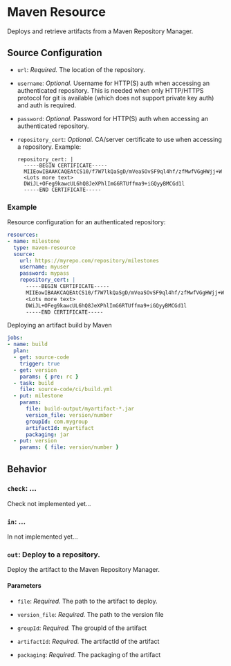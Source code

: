 # Maven Resource

Deploys and retrieve artifacts from a Maven Repository Manager.


## Source Configuration

* `url`: *Required.* The location of the repository.

* `username`: *Optional.* Username for HTTP(S) auth when accessing an authenticated repository.
  This is needed when only HTTP/HTTPS protocol for git is available (which does not support private key auth)
  and auth is required.

* `password`: *Optional.* Password for HTTP(S) auth when accessing an authenticated repository.

* `repository_cert`: *Optional.* CA/server certificate to use when accessing a repository.
    Example:
    ```
    repository_cert: |
      -----BEGIN CERTIFICATE-----
      MIIEowIBAAKCAQEAtCS10/f7W7lkQaSgD/mVeaSOvSF9ql4hf/zfMwfVGgHWjj+W
      <Lots more text>
      DWiJL+OFeg9kawcUL6hQ8JeXPhlImG6RTUffma9+iGQyyBMCGd1l
      -----END CERTIFICATE-----
    ```

### Example

Resource configuration for an authenticated repository:

``` yaml
resources:
- name: milestone
  type: maven-resource
  source:
    url: https://myrepo.com/repository/milestones
    username: myuser
    password: mypass
    repository_cert: |
      -----BEGIN CERTIFICATE-----
      MIIEowIBAAKCAQEAtCS10/f7W7lkQaSgD/mVeaSOvSF9ql4hf/zfMwfVGgHWjj+W
      <Lots more text>
      DWiJL+OFeg9kawcUL6hQ8JeXPhlImG6RTUffma9+iGQyyBMCGd1l
      -----END CERTIFICATE-----
```

Deploying an artifact build by Maven

``` yaml
jobs:
- name: build
  plan:
  - get: source-code
    trigger: true
  - get: version
    params: { pre: rc }
  - task: build
    file: source-code/ci/build.yml
  - put: milestone
    params:
      file: build-output/myartifact-*.jar
      version_file: version/number
      groupId: com.mygroup
      artifactId: myartifact
      packaging: jar
  - put: version
    params: { file: version/number }
```

## Behavior

### `check`: ...

Check not implemented yet...


### `in`: ...

In not implemented yet...


### `out`: Deploy to a repository.

Deploy the artifact to the Maven Repository Manager.

#### Parameters

* `file`: *Required.* The path to the artifact to deploy.

* `version_file`: *Required.* The path to the version file

* `groupId`: *Required.* The groupId of the artifact

* `artifactId`: *Required.* The artifactId of the artifact

* `packaging`: *Required.* The packaging of the artifact

